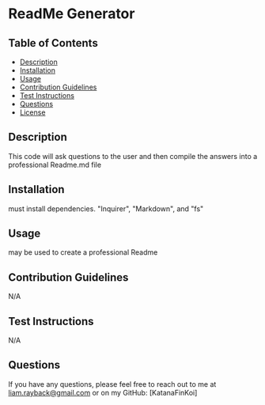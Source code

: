 
# ReadMe Generator

## Table of Contents
- [Description](#description)
- [Installation](#installation)
- [Usage](#usage)
- [Contribution Guidelines](#contribution-guidelines)
- [Test Instructions](#test-instructions)
- [Questions](#Questions)
- [License](#license)

## Description
This code will ask questions to the user and then compile the answers into a professional Readme.md file

## Installation
must install dependencies. "Inquirer", "Markdown", and "fs"

## Usage
may be used to create a professional Readme

## Contribution Guidelines
N/A

## Test Instructions
N/A

## Questions
If you have any questions, please feel free to reach out to me at liam.rayback@gmail.com or on my GitHub: [KatanaFinKoi]




